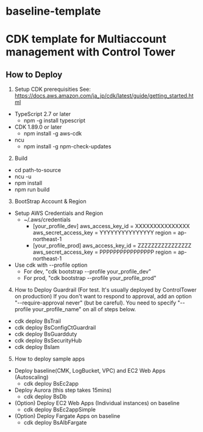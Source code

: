 # baseline-template
# CDK template for Multiaccount management with Control Tower

## How to Deploy
1. Setup CDK prerequisities
See: https://docs.aws.amazon.com/ja_jp/cdk/latest/guide/getting_started.html
* TypeScript 2.7 or later
  * npm -g install typescript
* CDK 1.89.0 or later
  * npm install -g aws-cdk
* ncu
  * npm install -g npm-check-updates


2. Build
* cd path-to-source
* ncu -u
* npm install
* npm run build

3. BootStrap Account & Region
* Setup AWS Credentials and Region
  * ~/.aws/credentials
    * [your_profile_dev] 
      aws_access_key_id = XXXXXXXXXXXXXXX
      aws_secret_access_key = YYYYYYYYYYYYYYY
      region = ap-northeast-1
    * [your_profile_prod]
      aws_access_key_id = ZZZZZZZZZZZZZZZZ
      aws_secret_access_key = PPPPPPPPPPPPPPPP
      region = ap-northeast-1
* Use cdk with --profile option
  * For dev,  "cdk bootstrap --profile your_profile_dev"
  * For prod, "cdk bootstrap --profile your_profile_prod"

4. How to Deploy Guardrail (For test. It's usually deployed by ControlTower on production)
If you don't want to respond to approval, add an option "--require-approval never" (but be careful).
You need to specify "--profile your_profile_name" on all of steps below.
* cdk deploy BsTrail 
* cdk deploy BsConfigCtGuardrail
* cdk deploy BsGuardduty
* cdk deploy BsSecurityHub
* cdk deploy BsIam 

5. How to deploy sample apps
* Deploy baseline(CMK, LogBucket, VPC) and EC2 Web Apps (Autoscaling)
  * cdk deploy BsEc2app
* Deploy Aurora (this step takes 15mins)
  * cdk deploy BsDb
* (Option) Deploy EC2 Web Apps (Individual instances) on baseline
  * cdk deploy BsEc2appSimple
* (Option) Deploy Fargate Apps on baseline
  * cdk deploy BsAlbFargate
